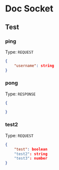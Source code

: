 # Doc Socket

## Test

### ping
Type: `REQUEST`
```json
{
	"username": string
}
```

### pong
Type: `RESPONSE`
```json
{

}
```

### test2
Type: `REQUEST`
```json
{
	"test": boolean
	"test2": string
	"test3": number
}
```
